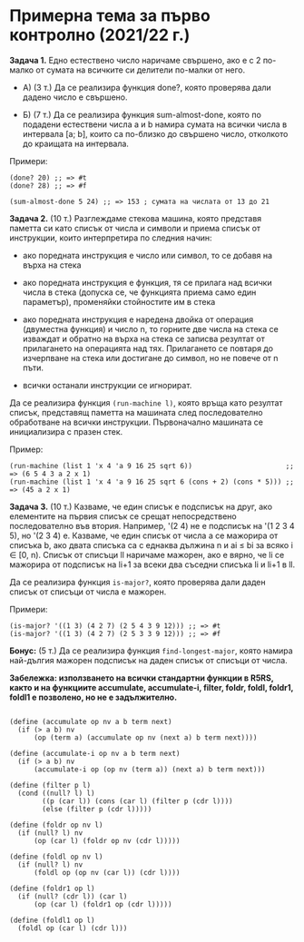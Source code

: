 # Примерна тема за първо контролно (2021/22 г.)

**Задача 1.** Едно естествено число наричаме свършено, ако е с 2 по-малко от сумата на всичките си делители по-малки от него.

* А) (3 т.) Да се реализира функция done?, която проверява дали дадено число е свършено.

* Б) (7 т.) Да се реализира функция sum-almost-done, която по подадени естествени числа a и b намира сумата на всички числа в интервала [a; b], които са по-близко до свършено число, отколкото до краищата на интервала.

Примери:

```racket
(done? 20) ;; => #t
(done? 28) ;; => #f
```

```racket
(sum-almost-done 5 24) ;; => 153 ; сумата на числата от 13 до 21
```

**Задача 2.** (10 т.) Разглеждаме стекова машина, която представя паметта си като списък от числа и символи и приема списък от инструкции, които интерпретира по следния начин:

* ако поредната инструкция е число или символ, то се добавя на върха на стека

* ако поредната инструкция е функция, тя се прилага над всички числа в стека (допуска се, че функцията приема само един параметър), променяйки стойностите им в стека

* ако поредната инструкция е наредена двойка от операция (двуместна функция) и число n, то горните две числа на стека се изваждат и обратно на върха на стека се записва резултат от прилагането на операцията над тях. Прилагането се повтаря до изчерпване на стека или достигане до символ, но не повече от n пъти.

* всички останали инструкции се игнорират.

Да се реализира функция `(run-machine l)`, която връща като резултат списък, представящ паметта на машината след последователно обработване на всички инструкции. Първоначално машината се инициализира с празен стек.

Пример:

```racket
(run-machine (list 1 'x 4 'a 9 16 25 sqrt 6))                       ;; => (6 5 4 3 a 2 x 1)
(run-machine (list 1 'x 4 'a 9 16 25 sqrt 6 (cons + 2) (cons * 5))) ;; => (45 a 2 x 1)
```

**Задача 3.** (10 т.) Казваме, че един списък е подсписък на друг, ако елементите на първия списък се срещат непосредствено последователно във втория. Например, '(2 4) не е подсписък на '(1 2 3 4 5), но '(2 3 4) е. Казваме, че един списък от числа a се мажорира от списъка b, ако двата списъка са с еднаква дължина n и ai ≤ bi за всяко i ∈ \[0, n). Списък от списъци ll наричаме мажорен, ако е вярно, че li се мажорира от подсписък на li+1 за всеки два съседни списъка li и li+1 в ll.

Да се реализира функция `is-major?`, която проверява дали даден списък от списъци от числа е мажорен.

Примери:

```racket
(is-major? '((1 3) (4 2 7) (2 5 4 3 9 12))) ;; => #t
(is-major? '((1 3) (4 2 7) (2 5 3 3 9 12))) ;; => #f
```

**Бонус:** (5 т.) Да се реализира функция `find-longest-major`, която намира най-дългия мажорен подсписък на даден списък от списъци от числа.

**Забележка: използването на всички стандартни функции в R5RS, както и на функциите accumulate, accumulate-i, filter, foldr, foldl, foldr1, foldl1 е позволено, но не е задължително.**

```racket

(define (accumulate op nv a b term next)
  (if (> a b) nv
      (op (term a) (accumulate op nv (next a) b term next))))

(define (accumulate-i op nv a b term next)
  (if (> a b) nv
      (accumulate-i op (op nv (term a)) (next a) b term next)))

(define (filter p l)
  (cond ((null? l) l)
        ((p (car l)) (cons (car l) (filter p (cdr l))))
        (else (filter p (cdr l)))))

(define (foldr op nv l)
  (if (null? l) nv
      (op (car l) (foldr op nv (cdr l)))))

(define (foldl op nv l)
  (if (null? l) nv
      (foldl op (op nv (car l)) (cdr l))))

(define (foldr1 op l)
  (if (null? (cdr l)) (car l)
      (op (car l) (foldr1 op (cdr l)))))

(define (foldl1 op l)
  (foldl op (car l) (cdr l)))
  
```